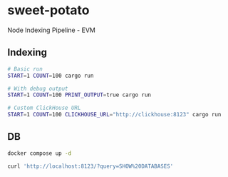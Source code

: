 # sweet-potato
Node Indexing Pipeline - EVM


## Indexing

```bash
# Basic run
START=1 COUNT=100 cargo run

# With debug output
START=1 COUNT=100 PRINT_OUTPUT=true cargo run

# Custom ClickHouse URL
START=1 COUNT=100 CLICKHOUSE_URL="http://clickhouse:8123" cargo run
```

## DB

```bash
docker compose up -d

curl 'http://localhost:8123/?query=SHOW%20DATABASES'
```